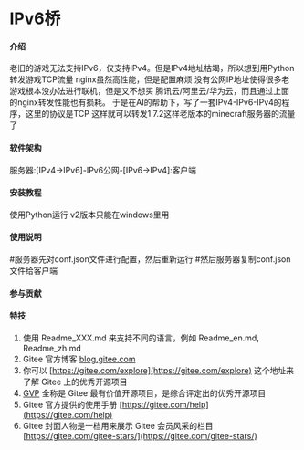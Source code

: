 # IPv6桥

#### 介绍
老旧的游戏无法支持IPv6，仅支持IPv4。但是IPv4地址枯竭，所以想到用Python转发游戏TCP流量
nginx虽然高性能，但是配置麻烦
没有公网IP地址使得很多老游戏根本没办法进行联机，但是又不想买 腾讯云/阿里云/华为云，而且通过上面的nginx转发性能也有损耗。
于是在AI的帮助下，写了一套IPv4-IPv6-IPv4的程序，这里的协议是TCP
这样就可以转发1.7.2这样老版本的minecraft服务器的流量了




#### 软件架构
服务器:[IPv4->IPv6]-IPv6公网-[IPv6->IPv4]:客户端


#### 安装教程

使用Python运行
v2版本只能在windows里用

#### 使用说明

#服务器先对conf.json文件进行配置，然后重新运行
#然后服务器复制conf.json文件给客户端

#### 参与贡献
#### 特技

1.  使用 Readme\_XXX.md 来支持不同的语言，例如 Readme\_en.md, Readme\_zh.md
2.  Gitee 官方博客 [blog.gitee.com](https://blog.gitee.com)
3.  你可以 [https://gitee.com/explore](https://gitee.com/explore) 这个地址来了解 Gitee 上的优秀开源项目
4.  [GVP](https://gitee.com/gvp) 全称是 Gitee 最有价值开源项目，是综合评定出的优秀开源项目
5.  Gitee 官方提供的使用手册 [https://gitee.com/help](https://gitee.com/help)
6.  Gitee 封面人物是一档用来展示 Gitee 会员风采的栏目 [https://gitee.com/gitee-stars/](https://gitee.com/gitee-stars/)

